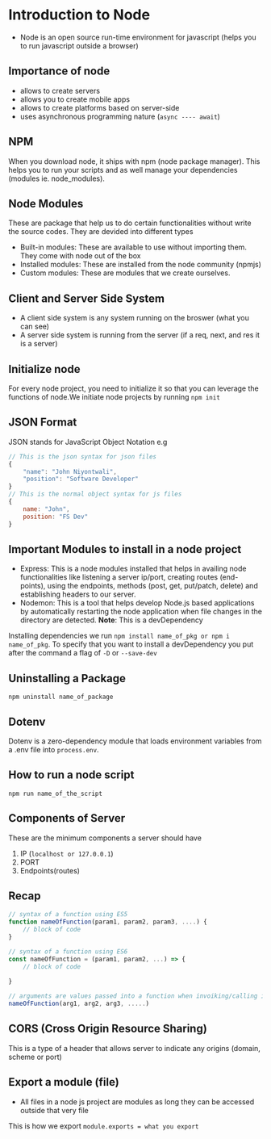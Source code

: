 # Introduction to Node
- Node is an open source run-time environment for javascript (helps you to run javascript outside a browser)

## Importance of node
- allows to create servers
- allows you to create mobile apps
- allows to create platforms based on server-side
- uses asynchronous programming nature (`async ---- await`)

## NPM
When you download node, it ships with npm (node package manager).  This helps you to run your scripts and as well manage your dependencies (modules ie. node_modules). 

## Node Modules
These are package that help us to do certain functionalities without write the source codes.
They are devided into different types
- Built-in modules: These are available to use without importing them. They come with node out of the box
- Installed modules: These are installed from the node community (npmjs)
- Custom modules: These are modules that we create ourselves. 

## Client and Server Side System
- A client side system is any system running on the broswer (what you can see)
- A server side system is running from the server (if a req, next, and res it is a server)

## Initialize node
For every node project, you need to initialize it so that you can leverage the functions of node.We initiate node projects by running `npm init `

## JSON Format
JSON stands for JavaScript Object Notation
e.g 
```javascript
// This is the json syntax for json files
{
    "name": "John Niyontwali",
    "position": "Software Developer"
}
// This is the normal object syntax for js files
{
    name: "John",
    position: "FS Dev"
}
```

## Important Modules to install in a node project
- Express: This is a node modules installed that helps in availing node functionalities like listening a server ip/port, creating routes (end-points), using the endpoints, methods (post, get, put/patch, delete) and establishing headers to our server. 
- Nodemon: This is a tool that helps develop Node.js based applications by automatically restarting the node application when file changes in the directory are detected. **Note**: This is a devDependency

Installing dependencies we run `npm install name_of_pkg or npm i name_of_pkg`. To specify that you want to install a devDependency you put after the command a flag of `-D` or `--save-dev` 

## Uninstalling a Package
`npm uninstall name_of_package`

## Dotenv
Dotenv is a zero-dependency module that loads environment variables from a .env file into `process.env`.

## How to run a node script
`npm run name_of_the_script`

## Components of Server
These are the minimum components a server should have
1. IP (`localhost or 127.0.0.1`)
2. PORT 
3. Endpoints(routes)

## Recap
```javascript
// syntax of a function using ES5
function nameOfFunction(param1, param2, param3, ....) {
    // block of code
}

// syntax of a function using ES6
const nameOfFunction = (param1, param2, ...) => {
    // block of code
    
}

// arguments are values passed into a function when invoiking/calling it
nameOfFunction(arg1, arg2, arg3, .....)
```

## CORS (Cross Origin Resource Sharing)
This is a type of a header that allows server to indicate any origins (domain, scheme or port)

## Export a module (file) 
- All files in a node js project are modules as long they can be accessed outside that very file

This is how we export
`module.exports = what you export`